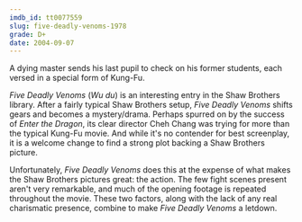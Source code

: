 ```yaml
---
imdb_id: tt0077559
slug: five-deadly-venoms-1978
grade: D+
date: 2004-09-07
---
```


A dying master sends his last pupil to check on his former students, each versed in a special form of Kung-Fu.

_Five Deadly Venoms_ (_Wu du_) is an interesting entry in the Shaw Brothers library. After a fairly typical Shaw Brothers setup, _Five Deadly Venoms_ shifts gears and becomes a mystery/drama. Perhaps spurred on by the success of <span data-imdb-id="tt0070034">_Enter the Dragon_</span>, its clear director Cheh Chang was trying for more than the typical Kung-Fu movie. And while it's no contender for best screenplay, it is a welcome change to find a strong plot backing a Shaw Brothers picture.

Unfortunately, _Five Deadly Venoms_ does this at the expense of what makes the Shaw Brothers pictures great: the action. The few fight scenes present aren't very remarkable, and much of the opening footage is repeated throughout the movie. These two factors, along with the lack of any real charismatic presence, combine to make _Five Deadly Venoms_ a letdown.
